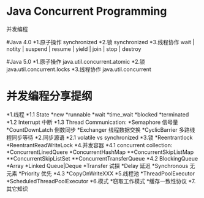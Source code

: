 Java Concurrent Programming
==========

并发编程

#Java 4.0
*1.原子操作		synchronized
*2.锁			synchronized
*3.线程协作		wait | notity | suspend | resume | yield | join | stop | destroy

#Java 5.0
*1.原子操作		java.util.concurrent.atomic
*2.锁			java.util.concurrent.locks
*3.线程协作		java.util.concurrent

并发编程分享提纲
================
*1.线程
	*1.1 State
			*new
			*runnable
			*wait
			*time_wait
			*blocked
			*terminated
	*1.2	Interrupt 中断
	*1.3	Thread Communication:
			*Semaphore		信号量
			*CountDownLatch	倒数同步
			*Exchanger		线程数据交换
			*CyclicBarrier 	多路线程同步等待
*2.同步源语
	*2.1	volatile vs synchronized
*3.锁
	*Reentrantlock
	*ReentrantReadWriteLock
*4.并发容器
	*4.1 concurrent collection:
		*ConcurrentLinedQuere
		*ConcurrentHashMap
		**ConcurrentSkipListMap
		**ConcurrentSkipListSet
		**ConcurrentTransferQueue
	*4.2	BlockingQueue
			*Array
			*Linked Queue|Deque
			*Transfer 试探
			*Delay	延迟
			*Synchronous 无元素
			*Priority 优先
	*4.3
		*CopyOnWriteXXX
*5.线程池
	*ThreadPoolExecutor
	*ScheduledThreadPoolExecutor
*6.模式
	*窃取工作模式
	*缓存一致性协议
*7.其它知识

